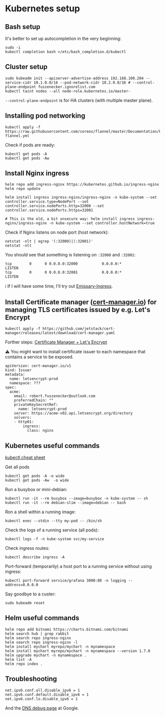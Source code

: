 # Kubernetes setup

## Bash setup

It's better to set up autocompletion in the very beginning:

```
sudo -i
kubectl completion bash >/etc/bash_completion.d/kubectl
```

## Cluster setup

```
sudo kubeadm init --apiserver-advertise-address 192.168.100.204 --service-cidr 10.1.0.0/16 --pod-network-cidr 10.2.0.0/16 # --control-plane-endpoint fuszenecker.ignorelist.com
kubectl taint nodes --all node-role.kubernetes.io/master-
```

`--control-plane-endpoint` is for HA clusters (with multiple master plane).

## Installing pod networking

```
kubectl apply -f https://raw.githubusercontent.com/coreos/flannel/master/Documentation/kube-flannel.yml
```

Check if pods are ready:

```
kubectl get pods -A
kubectl get pods -Aw
```

## Install Nginx ingress

```
helm repo add ingress-nginx https://kubernetes.github.io/ingress-nginx
helm repo update

helm install ingress ingress-nginx/ingress-nginx -n kube-system --set controller.service.type=NodePort --set controller.service.nodePorts.http=32000 --set controller.service.nodePorts.https=32001

# This is the old, a bit unsecure way: helm install ingress ingress-nginx/ingress-nginx -n kube-system --set controller.hostNetwork=true
```

Check if Nginx listens on node port (host network):

```
netstat -nlt | egrep '(:32000)|(:32001)'
netstat -nlt
```

You should see that something is listening on `:32000` and `:32001`:

```
tcp        0      0 0.0.0.0:32000           0.0.0.0:*               LISTEN     
tcp        0      0 0.0.0.0:32001           0.0.0.0:*               LISTEN
```

ℹ️ If I will have some time, I'll try out [Emissary-Ingress](https://www.getambassador.io/docs/emissary/latest/topics/install/helm/).

## Install Certificate manager ([cert-manager.io](https://cert-manager.io/docs/installation/)) for managing TLS certificates issued by e.g. Let's Encrypt

```
kubectl apply -f https://github.com/jetstack/cert-manager/releases/latest/download/cert-manager.yaml
```

Forther steps: [Certificate Manager + Let's Encrypt](https://cert-manager.io/docs/tutorials/acme/ingress/#step-6-configure-let-s-encrypt-issuer)

⚠️ You might want to install certificate issuer to each namespace that contains a service to be exposed.

```
apiVersion: cert-manager.io/v1
kind: Issuer
metadata:
  name: letsencrypt-prod
  namespace: ???
spec:
  acme:
    email: robert.fuszenecker@outlook.com
    preferredChain: ""
    privateKeySecretRef:
      name: letsencrypt-prod
    server: https://acme-v02.api.letsencrypt.org/directory
    solvers:
    - http01:
        ingress:
          class: nginx
```

## Kubernetes useful commands

[kubectl cheat sheet](https://kubernetes.io/docs/reference/kubectl/cheatsheet/)

Get all pods

```
kubectl get pods -A -o wide
kubectl get pods -Aw  -o wide
```

Run a busybox or mini-debian:

```
kubectl run -it --rm busybox --image=busybox -n kube-system -- sh
kubectl run -it --rm debian-slim --image=debian -- bash
```

Ron a shell within a running image:

```
kubectl exec --stdin --tty my-pod -- /bin/sh
```

Check the logs of a running service (all pods):

```
kubectl logs -f -n kube-system svc/my-service
```

Check ingress routes:

```
kubectl describe ingress -A
```

Port-forward (temporarily) a host port to a running service without using ingress:

```
kubectl port-forward service/grafana 3000:80 -n logging --address=0.0.0.0
```

Say goodbye to a custer:

```
sudo kubeadm reset
```

## Helm useful commands

```
helm repo add bitnami https://charts.bitnami.com/bitnami
helm search hub | grep rabbit
helm search repo ingress-nginx
helm search repo ingress-nginx -l
helm install mychart myrepo/mychart -n mynamespace
helm install mychart myrepo/mychart -n mynamespace --version 1.7.0
helm upgrade mychart -n mynamespace .
helm list -A
helm repo index .
```

## Troubleshooting

```
net.ipv6.conf.all.disable_ipv6 = 1
net.ipv6.conf.default.disable_ipv6 = 1
net.ipv6.conf.lo.disable_ipv6 = 1
```

And the [DNS debug page](https://kubernetes.io/docs/tasks/administer-cluster/dns-debugging-resolution/) at Google.
